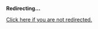 <!DOCTYPE html>
<html>
<head>
<title>Redirecting...</title>
<link rel="canonical" href="http://blog.jle.im/entry/a-brief-primer-on-classical-and-quantum-mechanics.html.md"/>
<meta http-equiv="content-type" content="text/html; charset=utf-8" />
<script>
(function(i,s,o,g,r,a,m){i['GoogleAnalyticsObject']=r;i[r]=i[r]||function(){
(i[r].q=i[r].q||[]).push(arguments)},i[r].l=1*new Date();a=s.createElement(o),
m=s.getElementsByTagName(o)[0];a.async=1;a.src=g;m.parentNode.insertBefore(a,m)
})(window,document,'script','//www.google-analytics.com/analytics.js','ga');
ga('create', { trackingId: 'UA-443711-8', cookieDomain: 'jle.im', redirect: 'http://blog.jle.im/entry/a-brief-primer-on-classical-and-quantum-mechanics.html.md'});
ga('send', { hitType: 'pageview', hitCallback: function() { document.location.href = 'http://blog.jle.im/entry/a-brief-primer-on-classical-and-quantum-mechanics.html.md'; } });
</script>
</head>
<body>
  <p><strong>Redirecting...</strong></p>
  <p><a href='http://blog.jle.im/entry/a-brief-primer-on-classical-and-quantum-mechanics.html.md'>Click here if you are not redirected.</a></p>
  <script>
    setTimeout(function() { document.location.href = 'http://blog.jle.im/entry/a-brief-primer-on-classical-and-quantum-mechanics.html.md'; }, 1000);
  </script>
</body>
</html>
